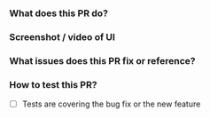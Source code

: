 ### What does this PR do?

### Screenshot / video of UI

<!-- If this PR is changing UI, please include
screenshots or screencasts showing the difference -->

### What issues does this PR fix or reference?

<!-- Include any related issues from Daanse
repository (or from another issue tracker). -->

### How to test this PR?

<!-- Please explain steps to verify the functionality,
do not forget to provide unit/component tests -->

- [ ] Tests are covering the bug fix or the new feature
